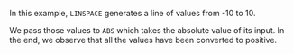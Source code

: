In this example, `LINSPACE` generates a line of values from -10 to 10. 

We pass those values to `ABS` which takes the absolute value of its input. In the end, we observe that all the values have been converted to positive.
